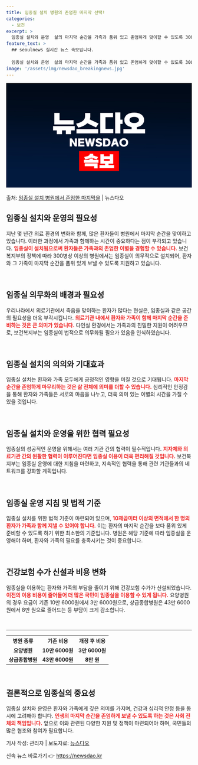 ```yaml
---
title: 임종실 설치 병원의 존엄한 마지막 선택!
categories:
  - 보건
excerpt: >
  임종실 설치와 운영  삶의 마지막 순간을 가족과 품위 있고 존엄하게 맞이할 수 있도록 300병상 이상의 병원…
feature_text: >
  ## seoulnews 실시간 뉴스 속보입니다.

  임종실 설치와 운영  삶의 마지막 순간을 가족과 품위 있고 존엄하게 맞이할 수 있도록 300병상 이상의 병원…
image: '/assets/img/newsdao_breakingnews.jpg'
---
```


![뉴스다오 속보](/assets/img/newsdao_breakingnews.jpg)

<p>출처: <a href="https://newsdao.kr/5029" rel="dofollow">임종실 설치 병원에서 존엄한 마지막을</a> | 뉴스다오</p>

<h2 data-ke-size="size26">임종실 설치와 운영의 필요성</h2>  
<p data-ke-size="size16">지난 몇 년간 의료 환경의 변화와 함께, 많은 환자들이 병원에서 마지막 순간을 맞이하고 있습니다. 이러한 과정에서 가족과 함께하는 시간이 중요하다는 점이 부각되고 있습니다. <b><span style="color: #ee2323;">임종실이 설치됨으로써 환자들은 가족과의 존엄한 이별을 경험할 수 있습니다.</span></b> 보건복지부의 정책에 따라 300병상 이상의 병원에서는 임종실이 의무적으로 설치되어, 환자와 그 가족이 마지막 순간을 품위 있게 보낼 수 있도록 지원하고 있습니다.</p>  
<p data-ke-size="size16">&nbsp;</p>  

<h2 data-ke-size="size26">임종실 의무화의 배경과 필요성</h2>  
<p data-ke-size="size16">우리나라에서 의료기관에서 죽음을 맞이하는 환자가 많다는 현실은, 임종실과 같은 공간의 필요성을 더욱 부각시킵니다. <b><span style="color: #ee2323;">의료기관 내에서 환자와 가족이 함께 마지막 순간을 준비하는 것은 큰 의미가 있습니다.</span></b> 다인실 환경에서는 가족과의 친밀한 지원이 어려우므로, 보건복지부는 임종실이 법적으로 의무화될 필요가 있음을 인식하였습니다.</p>  
<p data-ke-size="size16">&nbsp;</p>  

<h2 data-ke-size="size26">임종실 설치의 의의와 기대효과</h2>  
<p data-ke-size="size16">임종실 설치는 환자와 가족 모두에게 긍정적인 영향을 미칠 것으로 기대됩니다. <b><span style="color: #ee2323;">마지막 순간을 존엄하게 마무리하는 것은 삶 전체에 의미를 더할 수 있습니다.</span></b> 심리적인 안정감을 통해 환자와 가족들은 서로의 마음을 나누고, 더욱 의미 있는 이별의 시간을 가질 수 있을 것입니다.</p>  
<p data-ke-size="size16">&nbsp;</p>  

<h2 data-ke-size="size26">임종실 설치와 운영을 위한 협력 필요성</h2>  
<p data-ke-size="size16">임종실의 성공적인 운영을 위해서는 여러 기관 간의 협력이 필수적입니다. <b><span style="color: #ee2323;">지자체와 의료기관 간의 원활한 협력이 이루어진다면 임종실 이용이 더욱 편리해질 것입니다.</span></b> 보건복지부는 임종실 운영에 대한 지침을 마련하고, 지속적인 협력을 통해 관련 기관들과의 네트워크를 강화할 계획입니다.</p>  
<p data-ke-size="size16">&nbsp;</p>  

<h2 data-ke-size="size26">임종실 운영 지침 및 법적 기준</h2>  
<p data-ke-size="size16">임종실 설치를 위한 법적 기준이 마련되어 있으며, <b><span style="color: #ee2323;">10제곱미터 이상의 면적에서 한 명의 환자가 가족과 함께 지낼 수 있어야 합니다.</span></b> 이는 환자의 마지막 순간을 보다 품위 있게 준비할 수 있도록 하기 위한 최소한의 기준입니다. 병원은 해당 기준에 따라 임종실을 운영해야 하며, 환자와 가족의 필요를 충족시키는 것이 중요합니다.</p>  
<p data-ke-size="size16">&nbsp;</p>  

<h2 data-ke-size="size26">건강보험 수가 신설과 비용 변화</h2>  
<p data-ke-size="size16">임종실을 이용하는 환자와 가족의 부담을 줄이기 위해 건강보험 수가가 신설되었습니다. <b><span style="color: #ee2323;">이전의 이용 비용이 줄어들어 더 많은 국민이 임종실을 이용할 수 있게 됩니다.</span></b> 요양병원의 경우 요금이 기존 10만 6000원에서 3만 6000원으로, 상급종합병원은 43만 6000원에서 8만 원으로 줄어드는 등 부담이 크게 감소합니다.</p>  
<p data-ke-size="size16">&nbsp;</p>  

<hr>  
<table style="width: 100%; border-collapse: collapse;">  
  <tr>  
    <th style="text-align: center;">병원 종류</th>  
    <th style="text-align: center;">기존 비용</th>  
    <th style="text-align: center;">개정 후 비용</th>  
  </tr>  
  <tr>  
    <td style="text-align: center; height: 17px;"><b>요양병원</b></td>  
    <td style="text-align: center; height: 17px;"><b>10만 6000원</b></td>  
    <td style="text-align: center; height: 17px;"><b>3만 6000원</b></td>  
  </tr>  
  <tr>  
    <td style="text-align: center; height: 17px;"><b>상급종합병원</b></td>  
    <td style="text-align: center; height: 17px;"><b>43만 6000원</b></td>  
    <td style="text-align: center; height: 17px;"><b>8만 원</b></td>  
  </tr>  
</table>  
<p data-ke-size="size16">&nbsp;</p>  

<h2 data-ke-size="size26">결론적으로 임종실의 중요성</h2>  
<p data-ke-size="size16">임종실 설치와 운영은 환자와 가족에게 깊은 의미를 가지며, 건강과 심리적 안정 등을 동시에 고려해야 합니다. <b><span style="color: #ee2323;">인생의 마지막 순간을 존엄하게 보낼 수 있도록 하는 것은 사회 전체의 책임입니다.</span></b> 앞으로 이와 관련된 다양한 지원 및 정책이 마련되어야 하며, 국민들의 많은 협조와 참여가 필요합니다.</p>  
<p data-ke-size="size16">기사 작성: 관리자 | 보도자료: <a href="https://newsdao.kr/5029" target="_blank">뉴스다오</a></p>   

신속 뉴스 바로가기 👉 <a href="https://newsdao.kr" rel="dofollow">https://newsdao.kr</a>



